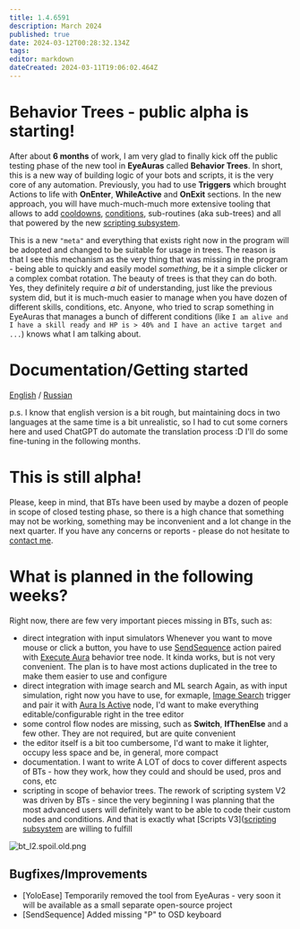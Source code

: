 ```yaml
---
title: 1.4.6591
description: March 2024
published: true
date: 2024-03-12T00:28:32.134Z
tags: 
editor: markdown
dateCreated: 2024-03-11T19:06:02.464Z
---
```


# Behavior Trees - public alpha is starting!
After about **6 months** of work, I am very glad to finally kick off the public testing phase of the new tool in **EyeAuras** called **Behavior Trees**. In short, this is a new way of building logic of your bots and scripts, it is the very core of any automation. Previously, you had to use **Triggers** which brought Actions to life with **OnEnter**, **WhileActive** and **OnExit** sections. In the new approach, you will have much-much-much more extensive tooling that allows to add [cooldowns](https://wiki.eyeauras.net/en/behavior-trees/nodes/cooldown), [conditions](https://wiki.eyeauras.net/en/behavior-trees/nodes/selector), sub-routines (aka sub-trees) and all that powered by the new [scripting subsystem](https://wiki.eyeauras.net/en/scripting/getting-started). 

This is a new `"meta"` and everything that exists right now in the program will be adopted and changed to be suitable for usage in trees. The reason is that I see this mechanism as the very thing that was missing in the program - being able to quickly and easily model _something_, be it a simple clicker or a complex combat rotation. The beauty of trees is that they can do both. Yes, they definitely require _a bit_ of understanding, just like the previous system did, but it is much-much easier to manage when you have dozen of different skills, conditions, etc. Anyone, who tried to scrap something in EyeAuras that manages a bunch of different conditions (like `I am alive and I have a skill ready and HP is > 40% and I have an active target and ...`) knows what I am talking about.

# Documentation/Getting started
[English](https://wiki.eyeauras.net/en/behavior-trees/gettings-started) / [Russian](https://wiki.eyeauras.net/ru/behavior-trees/gettings-started) 

p.s. I know that english version is a bit rough, but maintaining docs in two languages at the same time is a bit unrealistic, so I had to cut some corners here and used ChatGPT do automate the translation process :D I'll do some fine-tuning in the following months.

# This is still alpha!
Please, keep in mind, that BTs have been used by maybe a dozen of people in scope of closed testing phase, so there is a high chance that something may not be working, something may be inconvenient and a lot change in the next quarter. If you have any concerns or reports - please do not hesitate to [contact me](/en/contacts). 

# What is planned in the following weeks?
Right now, there are few very important pieces missing in BTs, such as:
- direct integration with input simulators
Whenever you want to move mouse or click a button, you have to use [SendSequence](https://wiki.eyeauras.net/en/actions/sendinput/send-sequence) action paired with [Execute Aura](https://wiki.eyeauras.net/en/behavior-trees/nodes/execute-aura) behavior tree node. It kinda works, but is not very convenient. The plan is to have most actions duplicated in the tree to make them easier to use and configure
- direct integration with image search and ML search
Again, as with input simulation, right now you have to use, for exmaple, [Image Search](https://wiki.eyeauras.net/en/triggers/images/image-search) trigger and pair it with [Aura Is Active](https://wiki.eyeauras.net/en/behavior-trees/nodes/aura-is-active) node, I'd want to make everything editable/configurable right in the tree editor
- some control flow nodes are missing, such as **Switch**, **IfThenElse** and a few other. They are not required, but are quite convenient
- the editor itself is a bit too cumbersome, I'd want to make it lighter, occupy less space and be, in general, more compact
- documentation. I want to write A LOT of docs to cover different aspects of BTs - how they work, how they could and should be used, pros and cons, etc
- scripting in scope of behavior trees. The rework of scripting system V2 was driven by BTs - since the very beginning I was planning that the most advanced users will definitely want to be able to code their custom nodes and conditions. And that is exactly what [Scripts V3]([scripting subsystem](https://wiki.eyeauras.net/en/scripting/getting-started) are willing to fulfill

![bt_l2.spoil.old.png](https://wiki.eyeauras.net/assets/bt_l2.spoil.old.png)

## Bugfixes/Improvements
- [YoloEase] Temporarily removed the tool from EyeAuras - very soon it will be available as a small separate open-source project
- [SendSequence] Added missing "P" to OSD keyboard


